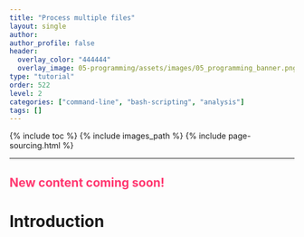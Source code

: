 ```yaml
---
title: "Process multiple files"
layout: single
author:
author_profile: false
header:
  overlay_color: "444444"
  overlay_image: 05-programming/assets/images/05_programming_banner.png
type: "tutorial"
order: 522
level: 2
categories: ["command-line", "bash-scripting", "analysis"]
tags: []
---
```


{% include toc %}
{% include images_path %}
{% include page-sourcing.html %}

---

## <span style="color: #ff3870;">New content coming soon!</span>

# Introduction

<!--
## Working on multiple files at a time in Unix

(join, comm, diff, spliting, combining, pasting, parallel etc)


Downloading from GitHub	git clone
Comparing Files:			diff, comm
Dividing files:			cut, split
Merging Files:			cat, paste, join
-->
